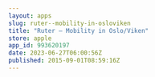 ```yaml
---
layout: apps
slug: ruter--mobility-in-osloviken
title: "Ruter – Mobility in Oslo/Viken"
store: apple
app_id: 993620197
date: 2023-06-27T06:00:56Z
published: 2015-09-01T08:59:16Z
---
```


